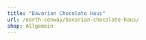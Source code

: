 ```yaml
---
title: "Bavarian Chocolate Haus"
url: /north-conway/bavarian-chocolate-haus/
shop: Allgemein
---
```

